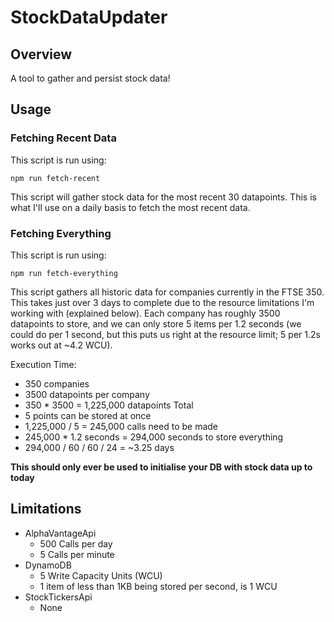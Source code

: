 # StockDataUpdater

## Overview

A tool to gather and persist stock data!

## Usage

### Fetching Recent Data

This script is run using:

`npm run fetch-recent`

This script will gather stock data for the most recent 30 datapoints. This is what I'll use on a daily basis to fetch the most recent data.

### Fetching Everything

This script is run using:

`npm run fetch-everything`

This script gathers all historic data for companies currently in the FTSE 350. This takes just over 3 days to complete due to the resource limitations I'm working with (explained below). Each company has roughly 3500 datapoints to store, and we can only store 5 items per 1.2 seconds (we could do per 1 second, but this puts us right at the resource limit; 5 per 1.2s works out at ~4.2 WCU).

Execution Time:

- 350 companies
- 3500 datapoints per company
- 350 \* 3500 = 1,225,000 datapoints Total
- 5 points can be stored at once
- 1,225,000 / 5 = 245,000 calls need to be made
- 245,000 \* 1.2 seconds = 294,000 seconds to store everything
- 294,000 / 60 / 60 / 24 = ~3.25 days

**This should only ever be used to initialise your DB with stock data up to today**

## Limitations

- AlphaVantageApi
  - 500 Calls per day
  - 5 Calls per minute
- DynamoDB
  - 5 Write Capacity Units (WCU)
  - 1 item of less than 1KB being stored per second, is 1 WCU
- StockTickersApi
  - None
